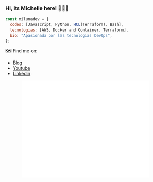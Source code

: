 ### Hi, Its Michelle here! 👋👩‍💻


```js
const milunadev = {
  codes: [Javascript, Python, HCL(Terraform), Bash],
  tecnologias: [AWS, Docker and Container, Terraform],
  bio: "Apasionada por las tecnologias DevOps",
};
```

🗺️ Find me on: 
- [Blog](https://miluna.dev)
- [Youtube](https://www.youtube.com/channel/UCzN7viDUgjFVpeInkyQymwA)
- [Linkedin](https://www.linkedin.com/in/milunadev)


<p align="center"><img src="/github-metrics.svg" alt="Metrics" width="400"></p>


<!--
**milunadev/milunadev** is a ✨ _special_ ✨ repository because its `README.md` (this file) appears on your GitHub profile.

Here are some ideas to get you started:

- 🔭 I’m currently working on ...
- 🌱 I’m currently learning ...
- 👯 I’m looking to collaborate on ...
- 🤔 I’m looking for help with ...
- 💬 Ask me about ...
- 📫 How to reach me: ...
- 😄 Pronouns: ...
- ⚡ Fun fact: ...
-->
